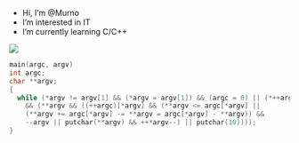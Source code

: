 -  Hi, I’m @Murno
-  I’m interested in IT
-  I’m currently learning C/C++


<!-- ![alt text][def] -->

<a href=url><img src="https://sun9-78.userapi.com/impg/fF37BLaRUTlBemQcVQpvW2KqIR-oIdqbzflRRg/upfF10YQF_U.jpg?size=1750x773&quality=96&sign=97b646e6867a8354cd826e106cc634e1&type=album" height=auto style="border-radius:1%" ></a>

```c
main(argc, argv)
int argc;
char **argv;
{
  while (*argv != argv[1] && (*argv = argv[1]) && (argc = 0) || (*++argv
    && (**argv && ((++argc)[*argv] && (**argv <= argc[*argv] ||
    (**argv += argc[*argv] -= **argv = argc[*argv] - **argv)) &&
    --argv || putchar(**argv) && ++*argv--) || putchar(10))));
}
```

<!---
Murno/Murno is a ✨ special ✨ repository because its `README.md` (this file) appears on your GitHub profile.
You can click the Preview link to take a look at your changes.
--->


[def]: https://sun9-78.userapi.com/impg/fF37BLaRUTlBemQcVQpvW2KqIR-oIdqbzflRRg/upfF10YQF_U.jpg?size=1750x773&quality=96&sign=97b646e6867a8354cd826e106cc634e1&type=album